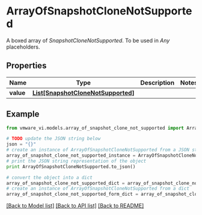 # ArrayOfSnapshotCloneNotSupported

A boxed array of *SnapshotCloneNotSupported*. To be used in *Any* placeholders. 

## Properties
Name | Type | Description | Notes
------------ | ------------- | ------------- | -------------
**value** | [**List[SnapshotCloneNotSupported]**](SnapshotCloneNotSupported.md) |  | 

## Example

```python
from vmware_vi.models.array_of_snapshot_clone_not_supported import ArrayOfSnapshotCloneNotSupported

# TODO update the JSON string below
json = "{}"
# create an instance of ArrayOfSnapshotCloneNotSupported from a JSON string
array_of_snapshot_clone_not_supported_instance = ArrayOfSnapshotCloneNotSupported.from_json(json)
# print the JSON string representation of the object
print ArrayOfSnapshotCloneNotSupported.to_json()

# convert the object into a dict
array_of_snapshot_clone_not_supported_dict = array_of_snapshot_clone_not_supported_instance.to_dict()
# create an instance of ArrayOfSnapshotCloneNotSupported from a dict
array_of_snapshot_clone_not_supported_form_dict = array_of_snapshot_clone_not_supported.from_dict(array_of_snapshot_clone_not_supported_dict)
```
[[Back to Model list]](../README.md#documentation-for-models) [[Back to API list]](../README.md#documentation-for-api-endpoints) [[Back to README]](../README.md)


